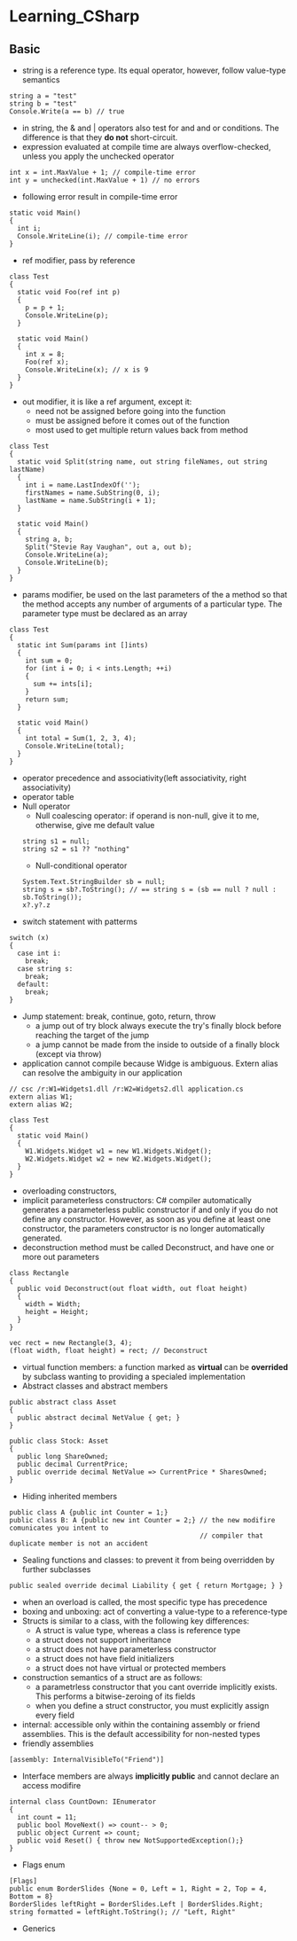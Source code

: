 # Learning_CSharp
## Basic
  * string is a reference type. Its equal operator, however, follow value-type semantics
  ```
  string a = "test"
  string b = "test"
  Console.Write(a == b) // true
  ```
  * in string, the & and | operators also test for and and or conditions. The difference is that they **do not** short-circuit.
  * expression evaluated at compile time are always overflow-checked, unless you apply the unchecked operator
  ```
  int x = int.MaxValue + 1; // compile-time error
  int y = unchecked(int.MaxValue + 1) // no errors
  ```
  * following error result in compile-time error
  ```
  static void Main()
  {
    int i;
    Console.WriteLine(i); // compile-time error
  }
  ```
  * ref modifier, pass by reference
  ```
  class Test
  {
    static void Foo(ref int p)
    {
      p = p + 1;
      Console.WriteLine(p);
    }
    
    static void Main()
    {
      int x = 8;
      Foo(ref x);
      Console.WriteLine(x); // x is 9
    }
  }
  ```
  * out modifier, it is like a ref argument, except it:
    * need not be assigned before going into the function
    * must be assigned before it comes out of the function
    * most used to get multiple return values back from method
  ```
  class Test
  {
    static void Split(string name, out string fileNames, out string lastName)
    {
      int i = name.LastIndexOf('');
      firstNames = name.SubString(0, i);
      lastName = name.SubString(i + 1);
    }
    
    static void Main()
    {
      string a, b;
      Split("Stevie Ray Vaughan", out a, out b);
      Console.WriteLine(a);
      Console.WriteLine(b);
    }
  }
  ```
  * params modifier, be used on the last parameters of the a method so that the method accepts any number of arguments of a particular type. The parameter type must be declared as an array
  ```
  class Test
  {
    static int Sum(params int []ints)
    {
      int sum = 0;
      for (int i = 0; i < ints.Length; ++i)
      {
        sum += ints[i];
      }
      return sum;
    }
    
    static void Main()
    {
      int total = Sum(1, 2, 3, 4);
      Console.WriteLine(total);
    }
  }
  ```
  * operator precedence and associativity(left associativity, right associativity)
  * operator table
  * Null operator
    * Null coalescing operator: if operand is non-null, give it to me, otherwise, give me default value
    ```
    string s1 = null;
    string s2 = s1 ?? "nothing"
    ```
    * Null-conditional operator
    ```
    System.Text.StringBuilder sb = null;
    string s = sb?.ToString(); // == string s = (sb == null ? null : sb.ToString());
    x?.y?.z
    ```
  * switch statement with patterms
  ```
  switch (x)
  {
    case int i:
      break;
    case string s:
      break;
    default:
      break;
  }
  ```
  * Jump statement: break, continue, goto, return, throw
    * a jump out of try block always execute the try's finally block before reaching the target of the jump
    * a jump cannot be made from the inside to outside of a finally block (except via throw)
  * application cannot compile because Widge is ambiguous. Extern alias can resolve the ambiguity in our application
  ```
  // csc /r:W1=Widgets1.dll /r:W2=Widgets2.dll application.cs
  extern alias W1;
  extern alias W2;
  
  class Test
  {
    static void Main()
    {
      W1.Widgets.Widget w1 = new W1.Widgets.Widget();
      W2.Widgets.Widget w2 = new W2.Widgets.Widget();
    }
  }
  ```
  * overloading constructors,
  * implicit parameterless constructors: C# compiler automatically generates a parameterless public constructor if and only if you do not define any constructor. However, as soon as you define at least one constructor, the parameters constructor is no longer automatically generated.
  * deconstruction method must be called Deconstruct, and have one or more out parameters
  ```
  class Rectangle
  {
    public void Deconstruct(out float width, out float height)
    {
      width = Width;
      height = Height;
    }
  }
  
  vec rect = new Rectangle(3, 4);
  (float width, float height) = rect; // Deconstruct
  ```
  * virtual function members: a function marked as **virtual** can be **overrided** by subclass wanting to providing a specialed implementation  
  * Abstract classes and abstract members
  ```
  public abstract class Asset
  {
    public abstract decimal NetValue { get; }
  }
  
  public class Stock: Asset
  {
    public long ShareOwned;
    public decimal CurrentPrice;
    public override decimal NetValue => CurrentPrice * SharesOwned;
  }
  ```
  * Hiding inherited members
  ```
  public class A {public int Counter = 1;}
  public class B: A {public new int Counter = 2;} // the new modifire comunicates you intent to 
                                                  // compiler that duplicate member is not an accident
  ```
  * Sealing functions and classes: to prevent it from being overridden by further subclasses
  ```
  public sealed override decimal Liability { get { return Mortgage; } }
  ```
  * when an overload is called, the most specific type has precedence
  * boxing and unboxing: act of converting a value-type to a reference-type
  * Structs is similar to a class, with the following key differences:
    * A struct is value type, whereas a class is reference type
    * a struct does not support inheritance
    * a struct does not have parameterless constructor
    * a struct does not have field initializers
    * a struct does not have virtual or protected members
  * construction semantics of a struct are as follows:
    * a parametrless constructor that you cant override implicitly exists. This performs a bitwise-zeroing of its fields
    * when you define a struct constructor, you must explicitly assign every field
  * internal: accessible only within the containing assembly or friend assemblies. This is the default accessibility for non-nested types
  * friendly assemblies
  ```
  [assembly: InternalVisibleTo("Friend")]
  ```
  * Interface members are always **implicitly public** and cannot declare an access modifire
  ```
  internal class CountDown: IEnumerator
  {
    int count = 11;
    public bool MoveNext() => count-- > 0;
    public object Current => count;
    public void Reset() { throw new NotSupportedException();}
  }
  ```
  * Flags enum
  ```
  [Flags]
  public enum BorderSlides {None = 0, Left = 1, Right = 2, Top = 4, Bottom = 8}
  BorderSlides leftRight = BorderSlides.Left | BorderSlides.Right;
  string formatted = leftRight.ToString(); // "Left, Right"
  ```
  * Generics  
    
    
